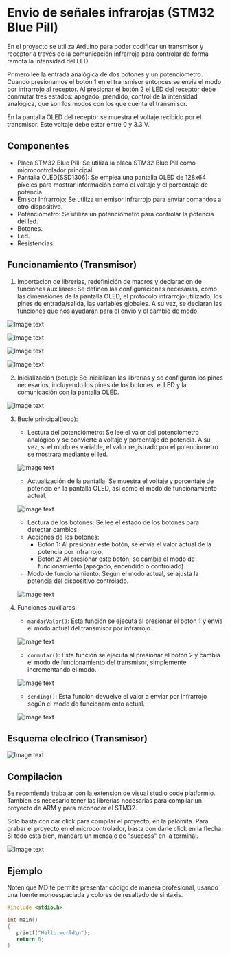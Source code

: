 # Envio de señales infrarojas (STM32 Blue Pill)

En el proyecto se utiliza Arduino para poder codificar un transmisor y receptor a través de la comunicación infrarroja para controlar de forma remota la intensidad del LED.

Primero lee la entrada analógica de dos botones y un potenciómetro. Cuando presionamos el botón 1 en el transmisor entonces se envía el modo por infrarrojo al receptor. Al presionar el botón 2 el LED del receptor debe conmutar tres estados: apagado, prendido, control de la intensidad analógica, que son los modos con los que cuenta el transmisor. 

En la pantalla OLED del receptor se muestra el voltaje recibido por el transmisor. Este voltaje debe estar entre 0 y 3.3 V.

## Componentes

- Placa STM32 Blue Pill: Se utiliza la placa STM32 Blue Pill como microcontrolador principal.
- Pantalla OLED(SSD1306): Se emplea una pantalla OLED de 128x64 píxeles para mostrar información como el voltaje y el porcentaje de potencia.
- Emisor Infrarrojo: Se utiliza un emisor infrarrojo para enviar comandos a otro dispositivo.
- Potenciómetro: Se utiliza un potenciómetro para controlar la potencia del led.
- Botones.
- Led.
- Resistencias.

## Funcionamiento (Transmisor)

1. Importacion de librerias, redefinición de macros y declaracion de funciones auxiliares: Se definen las configuraciones necesarias, como las dimensiones de la pantalla OLED, el protocolo infrarrojo utilizado, los pines de entrada/salida, las variables globales. A su vez, se declaran las funciones que nos ayudaran para el envio y el cambio de modo.

![Image text](https://res.cloudinary.com/dmyp0t903/image/upload/v1687411819/onbwi3vxpw7dgu2bljtf.png)

![Image text](https://res.cloudinary.com/dmyp0t903/image/upload/v1687412036/s579fqkkk0ypsfmxkkgz.png)

![Image text](https://res.cloudinary.com/dmyp0t903/image/upload/v1687412471/aj5gx7i4ehbykupcinoj.png)

![Image text](https://res.cloudinary.com/dmyp0t903/image/upload/v1687412907/jzjvoyn1ha8mgub3viv5.png)

2. Inicialización (setup): Se inicializan las librerías y se configuran los pines necesarios, incluyendo los pines de los botones, el LED y la comunicación con la pantalla OLED.

![Image text](https://res.cloudinary.com/dmyp0t903/image/upload/v1687413188/udpukrhpn4zxjeezky3x.png)


3. Bucle principal(loop):
   - Lectura del potenciómetro: Se lee el valor del potenciómetro analógico y se convierte a voltaje y porcentaje de potencia. A su vez, si el modo es variable, el valor registrado por el potenciometro se mostrara mediante el led.
   
   ![Image text](https://res.cloudinary.com/dmyp0t903/image/upload/v1687414766/ui5uetjzstrbnyzc1zzn.png)
   
   - Actualización de la pantalla: Se muestra el voltaje y porcentaje de potencia en la pantalla OLED, así como el modo de funcionamiento actual.
   
   ![Image text](https://res.cloudinary.com/dmyp0t903/image/upload/v1687414852/yepduh5aspz9phnnoabs.png)
   
   - Lectura de los botones: Se lee el estado de los botones para detectar cambios.
   - Acciones de los botones:
     - Botón 1: Al presionar este botón, se envía el valor actual de la potencia por infrarrojo.
     - Botón 2: Al presionar este botón, se cambia el modo de funcionamiento (apagado, encendido o controlado).
   - Modo de funcionamiento: Según el modo actual, se ajusta la potencia del dispositivo controlado.
   
   ![Image text]( https://res.cloudinary.com/dmyp0t903/image/upload/v1687445663/t3onimg3gc6iaejjkmop.png)
   
   
4. Funciones auxiliares:
   - `mandarValor()`: Esta función se ejecuta al presionar el botón 1 y envía el modo actual del transmisor por infrarrojo. 
   
   ![Image text](https://res.cloudinary.com/dmyp0t903/image/upload/v1687446246/r1a6dq04einccixuckpm.png)
   
   - `conmutar()`: Esta función se ejecuta al presionar el botón 2 y cambia el modo de funcionamiento del transmisor, simplemente incrementando el modo.
   
   ![Image text](https://res.cloudinary.com/dmyp0t903/image/upload/v1687446421/ycyfoopbc2n5o28ml2oe.png)
   
   
   - `sending()`: Esta función devuelve el valor a enviar por infrarrojo según el modo de funcionamiento actual.
   
   ![Image text](https://res.cloudinary.com/dmyp0t903/image/upload/v1687446500/bilxnscwncsscvuovcyn.png)

## Esquema electrico (Transmisor)

![Image text](https://res.cloudinary.com/dmyp0t903/image/upload/v1687489493/edq6imfqo9p7ze4rtg9y.png)

## Compilacion

Se recomienda trabajar con la extension de visual studio code platformio. Tambien es necesario tener las librerias necesarias para compilar un proyecto de ARM y para reconocer el STM32.

Solo basta con dar click para compilar el proyecto, en la palomita.
Para grabar el proyecto en el microcontrolador, basta con darle click en la flecha. Si todo esta bien, mandara un mensaje de "success" en la terminal.

![Image text](https://res.cloudinary.com/dmyp0t903/image/upload/v1687447280/ya6dchxmhrnejgfg87ql.png)

## Ejemplo

Noten que MD te permite presentar código de manera profesional, usando una fuente monoespaciada y colores de resaltado de sintaxis.

```C
#include <stdio.h>

int main()
{
   printf("Hello world\n");
   return 0;
}
```


